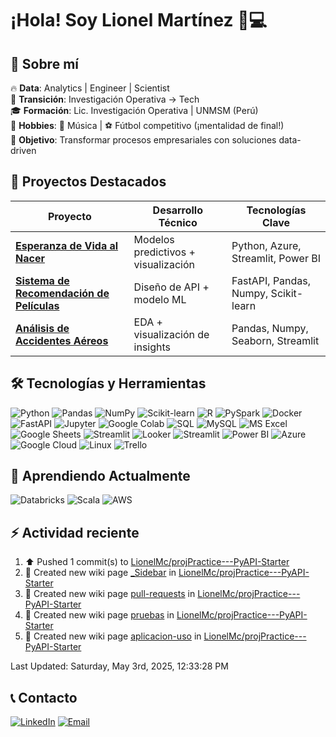 # ¡Hola! Soy Lionel Martínez 👨💻


## 👤 Sobre mí

🔥 **Data**: Analytics | Engineer | Scientist  
🔁 **Transición**: Investigación Operativa → Tech  
🎓 **Formación**:  Lic. Investigación Operativa | UNMSM (Perú)  
🧩 **Hobbies**: 🎵 Música | ⚽ Fútbol competitivo (¡mentalidad de final!)  
🚀 **Objetivo**: Transformar procesos empresariales con soluciones data-driven  


## 🚀 Proyectos Destacados
| Proyecto | Desarrollo Técnico | Tecnologías Clave |  
|----------|--------------------|-------------------|  
| **[Esperanza de Vida al Nacer](https://github.com/LionelMc/Esperanza_de_vida)** | Modelos predictivos + visualización | Python, Azure, Streamlit, Power BI |  
| **[Sistema de Recomendación de Películas](https://github.com/LionelMc/PI_ML_OPS_Project)** | Diseño de API + modelo ML | FastAPI, Pandas, Numpy, Scikit-learn |  
| **[Análisis de Accidentes Aéreos](https://github.com/LionelMc/PI_DA)** | EDA + visualización de insights | Pandas, Numpy, Seaborn, Streamlit |  


## 🛠️ Tecnologías y Herramientas

![Python](https://img.shields.io/badge/Python-3776AB?logo=python&logoColor=white)
![Pandas](https://img.shields.io/badge/Pandas-150458?logo=pandas&logoColor=white)
![NumPy](https://img.shields.io/badge/NumPy-013243?logo=numpy&logoColor=white)
![Scikit-learn](https://img.shields.io/badge/Scikit_learn-F7931E?logo=scikitlearn&logoColor=white)
![R](https://img.shields.io/badge/R-276DC3?logo=r&logoColor=white)
![PySpark](https://img.shields.io/badge/Apache_Spark-E25A1C?logo=apachespark&logoColor=white)
![Docker](https://img.shields.io/badge/Docker-2496ED?logo=docker&logoColor=white)
![FastAPI](https://img.shields.io/badge/FastAPI-009688?logo=fastapi&logoColor=white)
![Jupyter](https://img.shields.io/badge/Jupyter-F37626?logo=jupyter&logoColor=white)
![Google Colab](https://img.shields.io/badge/Google_Colab-F9AB00?logo=googlecolab&logoColor=white)
![SQL](https://img.shields.io/badge/SQL-4479A1?logo=postgresql&logoColor=white)
![MySQL](https://img.shields.io/badge/MySQL-4479A1?logo=mysql&logoColor=white)
![MS Excel](https://img.shields.io/badge/MS_Excel-217346?logo=microsoftexcel&logoColor=white)
![Google Sheets](https://img.shields.io/badge/Google_Sheets-34A853?logo=googlesheets&logoColor=white)
![Streamlit](https://img.shields.io/badge/Streamlit-FF4B4B?logo=streamlit&logoColor=white)
![Looker](https://img.shields.io/badge/Looker-4285F4?logo=looker&logoColor=white)
![Streamlit](https://img.shields.io/badge/Streamlit-FF4B4B?logo=streamlit&logoColor=white)
![Power BI](https://img.shields.io/badge/Power_BI-F2C811?logo=powerbi&logoColor=black)
![Azure](https://img.shields.io/badge/Azure-0089D6?logo=microsoftazure&logoColor=white)
![Google Cloud](https://img.shields.io/badge/Google_Cloud-4285F4?logo=googlecloud&logoColor=white)
![Linux](https://img.shields.io/badge/Linux-FCC624?logo=linux&logoColor=black)
![Trello](https://img.shields.io/badge/Trello-0052CC?logo=trello&logoColor=white)


## 🌱 Aprendiendo Actualmente
![Databricks](https://img.shields.io/badge/Databricks-FF3621?logo=databricks&logoColor=white)
![Scala](https://img.shields.io/badge/Scala-DC322F?logo=scala&logoColor=white)
![AWS](https://img.shields.io/badge/AWS-232F3E?logo=amazonaws&logoColor=white)


## ⚡ Actividad reciente
<!--RECENT_ACTIVITY:start-->
1. ⬆️ Pushed 1 commit(s) to [LionelMc/projPractice---PyAPI-Starter](https://github.com/LionelMc/projPractice---PyAPI-Starter)<br>
2. 📖 Created new wiki page [_Sidebar](https://github.com/LionelMc/projPractice---PyAPI-Starter/wiki/_Sidebar) in [LionelMc/projPractice---PyAPI-Starter](https://github.com/LionelMc/projPractice---PyAPI-Starter)<br>
3. 📖 Created new wiki page [pull-requests](https://github.com/LionelMc/projPractice---PyAPI-Starter/wiki/pull-requests) in [LionelMc/projPractice---PyAPI-Starter](https://github.com/LionelMc/projPractice---PyAPI-Starter)<br>
4. 📖 Created new wiki page [pruebas](https://github.com/LionelMc/projPractice---PyAPI-Starter/wiki/pruebas) in [LionelMc/projPractice---PyAPI-Starter](https://github.com/LionelMc/projPractice---PyAPI-Starter)<br>
5. 📖 Created new wiki page [aplicacion-uso](https://github.com/LionelMc/projPractice---PyAPI-Starter/wiki/aplicacion-uso) in [LionelMc/projPractice---PyAPI-Starter](https://github.com/LionelMc/projPractice---PyAPI-Starter)<br>
<!--RECENT_ACTIVITY:end-->
<!--RECENT_ACTIVITY:last_update-->
Last Updated: Saturday, May 3rd, 2025, 12:33:28 PM
<!--RECENT_ACTIVITY:last_update_end-->


## 📞 Contacto
[![LinkedIn](https://img.shields.io/badge/LinkedIn-0077B5?logo=linkedin&logoColor=white)](https://www.linkedin.com/in/lionel-martinez-chavez/)
[![Email](https://img.shields.io/badge/Email-D14836?logo=gmail&logoColor=white)](mailto:lio.data17@gmail.com)


<!--
**LionelMc/LionelMc** is a ✨ _special_ ✨ repository because its `README.md` (this file) appears on your GitHub profile.

Here are some ideas to get you started:

- 🔭 I’m currently working on ...
- 🌱 I’m currently learning ...
- 👯 I’m looking to collaborate on ...
- 🤔 I’m looking for help with ...
- 💬 Ask me about ...
- 📫 How to reach me: ...
- 😄 Pronouns: ...
- ⚡ Fun fact: ...
-->